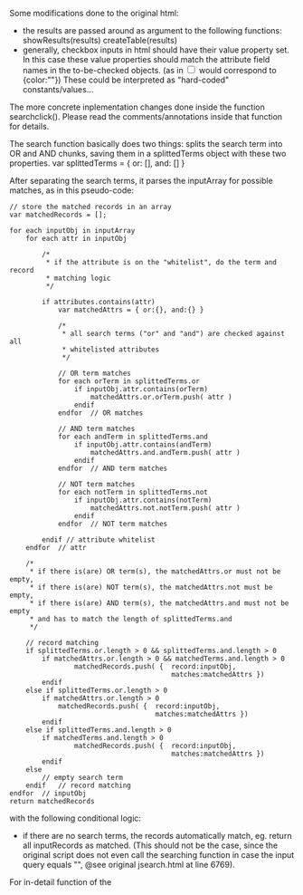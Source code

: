 Some modifications done to the original html:
-	the results are passed around as argument to the following functions:
		showResults(results)
		createTable(results)
-	generally, checkbox inputs in html should have their value property set. In
	this case these value properties should match the attribute field names in
	the to-be-checked objects.
	(as in <input type="checkbox" value="color"> would correspond to {color:""})
	These could be interpreted as "hard-coded" constants/values...

The more concrete inplementation changes done inside the function searchclick().
Please read the comments/annotations inside that function for details.

The search function basically does two things: splits the search term into OR and
AND chunks, saving them in a splittedTerms object with these two properties.
	var splittedTerms = { or: [], and: [] }

After separating the search terms, it parses the inputArray for possible matches,
as in this pseudo-code:
	
	// store the matched records in an array
	var matchedRecords = [];
	
	for each inputObj in inputArray
		for each attr in inputObj
		
			/*
			 * if the attribute is on the "whitelist", do the term and record
			 * matching logic
			 */
			 
			if attributes.contains(attr)
				var matchedAttrs = { or:{}, and:{} }
				
				/*
				 * all search terms ("or" and "and") are checked against all
				 * whitelisted attributes
				 */
				
				// OR term matches
				for each orTerm in splittedTerms.or
					if inputObj.attr.contains(orTerm)
						matchedAttrs.or.orTerm.push( attr )
					endif
				endfor	// OR matches
				
				// AND term matches
				for each andTerm in splittedTerms.and
					if inputObj.attr.contains(andTerm)
						matchedAttrs.and.andTerm.push( attr )
					endif
				endfor	// AND term matches
				
				// NOT term matches
				for each notTerm in splittedTerms.not
					if inputObj.attr.contains(notTerm)
						matchedAttrs.not.notTerm.push( attr )
					endif
				endfor	// NOT term matches
				
			endif // attribute whitelist
		endfor	// attr
		
		/*
		 * if there is(are) OR term(s), the matchedAttrs.or must not be empty,
		 * if there is(are) NOT term(s), the matchedAttrs.not must be empty,
		 * if there is(are) AND term(s), the matchedAttrs.and must not be empty
		 * and has to match the length of splittedTerms.and
		 */
		 
		// record matching
		if splittedTerms.or.length > 0 && splittedTerms.and.length > 0
			if matchedAttrs.or.length > 0 && matchedTerms.and.length > 0
					matchedRecords.push( { 	record:inputObj,
											matches:matchedAttrs })
			endif
		else if splittedTerms.or.length > 0
			if matchedAttrs.or.length > 0
				matchedRecords.push( { 	record:inputObj,
										matches:matchedAttrs })
			endif
		else if splittedTerms.and.length > 0
			if matchedTerms.and.length > 0
					matchedRecords.push( { 	record:inputObj,
											matches:matchedAttrs })
			endif
		else
			// empty search term
		endif	// record matching
	endfor	// inputObj
	return matchedRecords
	
with the following conditional logic:
-	if there are no search terms, the records automatically match, eg. return
	all inputRecords as	matched.
	(This should not be the case, since the original script does not even call
	the searching function in case the input query equals "", @see original
	jsearch.html at line 6769).

For in-detail function of the 
